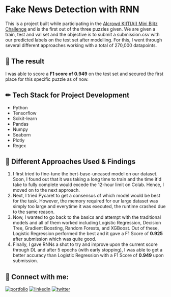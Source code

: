 
# Fake News Detection with RNN 

This is a project built while participating in the [AIcrowd KIIT(AI) Mini Blitz Challenge](https://www.aicrowd.com/challenges/kiit-ai-mini-blitz) and is the first out of the three puzzles given. We are given a train, test and val set and the objective is to submit a submission.csv with our predicted labels on the test set after modelling. For this, I went through several different approaches working with a total of 270,000 datapoints. 


  
## 🚀 The result

I was able to score a **F1 score of 0.949** on the test set and secured the first place for this specific puzzle as of now. 
 

## ✏ Tech Stack for Project Development

- Python
- Tensorflow
- Scikit-learn
- Pandas
- Numpy
- Seaborn
- Plotly
- Regex


  
## 🧠 Different Approaches Used & Findings

 1. I first tried to fine-tune the bert-base-uncased model on our dataset. Soon, I found out that it was taking a long time to train and the time it'd take to fully complete would excede the 12-hour limit on Colab. Hence, I moved on to the next approach.
 2. Next, I tried Pycaret to get a consensus of which model would be best for the task. However, the memory required for our large dataset was simply too large and everytime it was executed, the runtime crashed due to the same reason.
 3. Now, I wanted to go back to the basics and attempt with the traditional models and all of them worked including Logistic Regression, Decision Tree, Gradient Boosting, Random Forests, and XGBoost. Out of these, Logistic Regression performed the best and it gave a F1 Score of **0.925** after submission which was quite good.
 4. Finally, I gave RNNs a shot to try and improve upon the current score through DL and after 5 epochs (with early stopping), I was able to get a better accuracy than Logistic Regression with a F1 Score of **0.949** upon submission. 


  

## 🔗 Connect with me:
[![portfolio](https://img.shields.io/badge/my_portfolio-000?style=for-the-badge&logo=ko-fi&logoColor=white)](https://www.polywork.com/kunal_bhadra)
[![linkedin](https://img.shields.io/badge/linkedin-0A66C2?style=for-the-badge&logo=linkedin&logoColor=white)](https://www.linkedin.com/in/kunal-bhadra-cs/)
[![twitter](https://img.shields.io/badge/twitter-1DA1F2?style=for-the-badge&logo=twitter&logoColor=white)](https://twitter.com/kunal_kaun)

  
